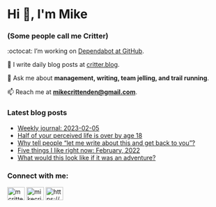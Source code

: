 # Hi 👋, I'm Mike
### (Some people call me Critter)

:octocat: I’m working on [Dependabot at GitHub](https://github.com/features/security).

📝 I write daily blog posts at [critter.blog](https://critter.blog).

💬 Ask me about **management, writing, team jelling, and trail running**.

📫 Reach me at **mikecrittenden@gmail.com**.

### Latest blog posts
<!-- BLOG-POST-LIST:START -->
- [Weekly journal: 2023-02-05](https://critter.blog/2023/02/05/weekly-journal-2023-02-05/)
- [Half of your perceived life is over by age 18](https://critter.blog/2023/02/03/half-of-your-perceived-life-is-over-by-age-18/)
- [Why tell people “let me write about this and get back to you”?](https://critter.blog/2023/02/02/why-tell-people-let-me-write-about-this-and-get-back-to-you/)
- [Five things I like right now: February, 2022](https://critter.blog/2023/02/01/five-things-i-like-right-now-february-2022-2/)
- [What would this look like if it was an adventure?](https://critter.blog/2023/01/31/what-would-this-look-like-if-it-was-an-adventure/)
<!-- BLOG-POST-LIST:END -->

<h3 align="left">Connect with me:</h3>
<p align="left">
<a href="https://twitter.com/mcrittenden" target="blank"><img align="center" src="https://raw.githubusercontent.com/rahuldkjain/github-profile-readme-generator/master/src/images/icons/Social/twitter.svg" alt="mcrittenden" height="30" width="40" /></a>
<a href="https://linkedin.com/in/mikecrittenden" target="blank"><img align="center" src="https://raw.githubusercontent.com/rahuldkjain/github-profile-readme-generator/master/src/images/icons/Social/linked-in-alt.svg" alt="mikecrittenden" height="30" width="40" /></a>
<a href="https://critter.blog/feed/" target="blank"><img align="center" src="https://raw.githubusercontent.com/rahuldkjain/github-profile-readme-generator/master/src/images/icons/Social/rss.svg" alt="https://critter.blog/feed/" height="30" width="40" /></a>
</p>
